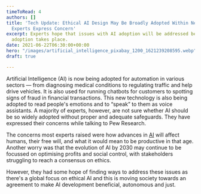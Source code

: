 ```yaml
---
timeToRead: 4
authors: []
title: 'Tech Update: Ethical AI Design May Be Broadly Adopted Within Next Decade,
  Experts Express Concern'
excerpt: Experts hope that issues with AI adoption will be addressed before a general
  adoption takes place.
date: 2021-06-22T06:30:00+00:00
hero: "/images/artificial_intelligence_pixabay_1200_1621239208595.webp"
draft: true

---
```

Artificial Intelligence (AI) is now being adopted for automation in various sectors — from diagnosing medical conditions to regulating traffic and help drive vehicles. It is also used for running chatbots for customers to spotting signs of fraud in financial transactions. This new technology is also being adopted to read people's emotions and to “speak” to them as voice assistants. A majority of experts, however, are not sure whether AI should be so widely adopted without proper and adequate safeguards. They have expressed their concerns while talking to Pew Research.

The concerns most experts raised were how advances in [AI](https://gadgets.ndtv.com/tags/artificial-intelligence) will affect humans, their free will, and what it would mean to be productive in that age. Another worry was that the evolution of AI by 2030 may continue to be focussed on optimising profits and social control, with stakeholders struggling to reach a consensus on ethics.

However, they had some hope of finding ways to address these issues as there's a global focus on ethical AI and this is moving society towards an agreement to make AI development beneficial, autonomous and just.